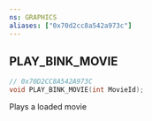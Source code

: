 ```yaml
---
ns: GRAPHICS
aliases: ["0x70d2cc8a542a973c"]
---
```

## PLAY_BINK_MOVIE

```c
// 0x70D2CC8A542A973C
void PLAY_BINK_MOVIE(int MovieId);
```

Plays a loaded movie

